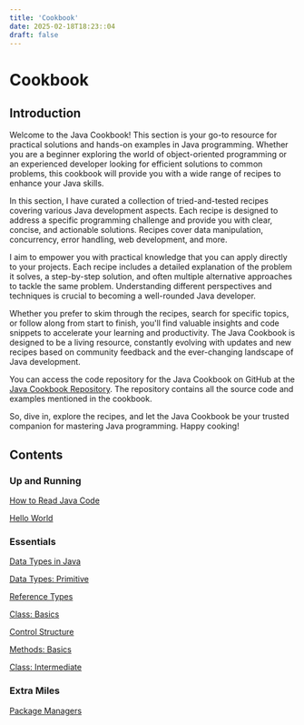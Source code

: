 ```yaml
---
title: 'Cookbook'
date: 2025-02-18T18:23::04
draft: false
---
```


# Cookbook

## Introduction

Welcome to the Java Cookbook! This section is your go-to resource for practical solutions and hands-on examples in Java programming. Whether you are a beginner exploring the world of object-oriented programming or an experienced developer looking for efficient solutions to common problems, this cookbook will provide you with a wide range of recipes to enhance your Java skills.

In this section, I have curated a collection of tried-and-tested recipes covering various Java development aspects. Each recipe is designed to address a specific programming challenge and provide you with clear, concise, and actionable solutions. Recipes cover data manipulation, concurrency, error handling, web development, and more.

I aim to empower you with practical knowledge that you can apply directly to your projects. Each recipe includes a detailed explanation of the problem it solves, a step-by-step solution, and often multiple alternative approaches to tackle the same problem. Understanding different perspectives and techniques is crucial to becoming a well-rounded Java developer.

Whether you prefer to skim through the recipes, search for specific topics, or follow along from start to finish, you'll find valuable insights and code snippets to accelerate your learning and productivity. The Java Cookbook is designed to be a living resource, constantly evolving with updates and new recipes based on community feedback and the ever-changing landscape of Java development.

You can access the code repository for the Java Cookbook on GitHub at the [Java Cookbook Repository](https://github.com/organiclever/ayokoding/tree/main/contents/java-cookbook). The repository contains all the source code and examples mentioned in the cookbook.

So, dive in, explore the recipes, and let the Java Cookbook be your trusted companion for mastering Java programming. Happy cooking!

## Contents

### Up and Running

[How to Read Java Code](Cookbook%20463d4e4ad60a49ed9248d95875f373fa/How%20to%20Read%20Java%20Code%20dd249ef862194bd78e0bf9a38603adcb.md)

[Hello World](Cookbook%20463d4e4ad60a49ed9248d95875f373fa/Hello%20World%2085b5d3ea51d8425b9aac9a860d136ef0.md)

### Essentials

[Data Types in Java](Cookbook%20463d4e4ad60a49ed9248d95875f373fa/Data%20Types%20in%20Java%207b4cc9f0f5fc49599ec04434bf255d2f.md)

[Data Types: Primitive](Cookbook%20463d4e4ad60a49ed9248d95875f373fa/Data%20Types%20Primitive%207fce2be02c484c28a6623e24aae26887.md)

[Reference Types](Cookbook%20463d4e4ad60a49ed9248d95875f373fa/Reference%20Types%201e9b2375c3bf4dfcba746ccfbdd8c227.md)

[Class: Basics](Cookbook%20463d4e4ad60a49ed9248d95875f373fa/Class%20Basics%20942f3b379f384b50a21647f1b8a65cb7.md)

[Control Structure](Cookbook%20463d4e4ad60a49ed9248d95875f373fa/Control%20Structure%20db6126aea0da4ae9b39c190669633fe8.md)

[Methods: Basics](Cookbook%20463d4e4ad60a49ed9248d95875f373fa/Methods%20Basics%207b60b23c663e400398c653deca63a90f.md)

[Class: Intermediate](Cookbook%20463d4e4ad60a49ed9248d95875f373fa/Class%20Intermediate%204b7a96c097024c729530c311f7d80f37.md)

### Extra Miles

[Package Managers](Cookbook%20463d4e4ad60a49ed9248d95875f373fa/Package%20Managers%203a14bf62facf49709315f7fb82e469a2.md)
